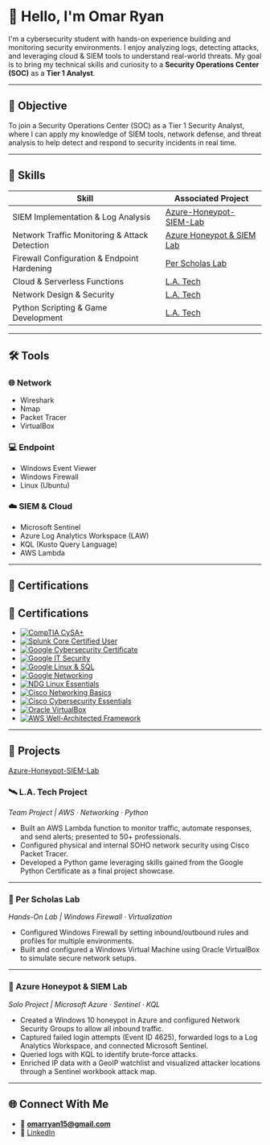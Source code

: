 # 👋 Hello, I'm Omar Ryan

I'm a cybersecurity student with hands-on experience building and monitoring security environments. I enjoy analyzing logs, detecting attacks, and leveraging cloud & SIEM tools to understand real-world threats. My goal is to bring my technical skills and curiosity to a **Security Operations Center (SOC)** as a **Tier 1 Analyst**.

---

## 🎯 Objective
To join a Security Operations Center (SOC) as a Tier 1 Security Analyst, where I can apply my knowledge of SIEM tools, network defense, and threat analysis to help detect and respond to security incidents in real time.

---

## 🧠 Skills

| Skill | Associated Project |
|-------|---------------------|
| SIEM Implementation & Log Analysis | <a href="https://github.com/ZOrroryan/Azure-Honeypot-SIEM-Lab">Azure-Honeypot-SIEM-Lab</a>|
| Network Traffic Monitoring & Attack Detection | [Azure Honeypot & SIEM Lab](#azure-honeypot--siem-lab) |
| Firewall Configuration & Endpoint Hardening | [Per Scholas Lab](#per-scholas-lab) |
| Cloud & Serverless Functions | [L.A. Tech](#la-tech-project) |
| Network Design & Security | [L.A. Tech](#la-tech-project) |
| Python Scripting & Game Development | [L.A. Tech](#la-tech-project) |

---

## 🛠️ Tools

### 🌐 Network
- Wireshark  
- Nmap  
- Packet Tracer  
- VirtualBox  

### 💻 Endpoint
- Windows Event Viewer  
- Windows Firewall  
- Linux (Ubuntu)  

### ☁️ SIEM & Cloud
- Microsoft Sentinel  
- Azure Log Analytics Workspace (LAW)  
- KQL (Kusto Query Language)  
- AWS Lambda  

---

## 📜 Certifications
## 📜 Certifications

- [![CompTIA CySA+](https://img.shields.io/badge/CompTIA-CySA%2B-red?style=for-the-badge&logo=comptia)](https://www.comptia.org/certifications/cybersecurity-analyst)
- [![Splunk Core Certified User](https://img.shields.io/badge/Splunk-Core%20Certified%20User-0A0A0A?style=for-the-badge&logo=splunk)](https://www.splunk.com/en_us/training.html)
- [![Google Cybersecurity Certificate](https://img.shields.io/badge/Google-Cybersecurity%20Certificate-4285F4?style=for-the-badge&logo=google)](https://grow.google/certificates/cybersecurity/)
- [![Google IT Security](https://img.shields.io/badge/Google-IT%20Security-4285F4?style=for-the-badge&logo=google)](#)
- [![Google Linux & SQL](https://img.shields.io/badge/Google-Linux%20%26%20SQL-4285F4?style=for-the-badge&logo=google)](https://coursera.org/verify/YWBBA7F46FG5)
- [![Google Networking](https://img.shields.io/badge/Google-Networking-4285F4?style=for-the-badge&logo=google)](#)
- [![NDG Linux Essentials](https://img.shields.io/badge/NDG-Linux%20Essentials-2E8B57?style=for-the-badge&logo=linux)](#)
- [![Cisco Networking Basics](https://img.shields.io/badge/Cisco-Networking%20Basics-1BA0D7?style=for-the-badge&logo=cisco)](#)
- [![Cisco Cybersecurity Essentials](https://img.shields.io/badge/Cisco-Cybersecurity%20Essentials-1BA0D7?style=for-the-badge&logo=cisco)](#)
- [![Oracle VirtualBox](https://img.shields.io/badge/Oracle-VirtualBox-orange?style=for-the-badge&logo=virtualbox)](#)
- [![AWS Well-Architected Framework](https://img.shields.io/badge/AWS-Well%20Architected%20Framework-FF9900?style=for-the-badge&logo=amazon-aws)](#)

---

## 🧪 Projects

<a href="https://github.com/ZOrroryan/Azure-Honeypot-SIEM-Lab">Azure-Honeypot-SIEM-Lab</a>

### 🛰️ L.A. Tech Project  
*Team Project | AWS · Networking · Python*  
- Built an AWS Lambda function to monitor traffic, automate responses, and send alerts; presented to 50+ professionals.  
- Configured physical and internal SOHO network security using Cisco Packet Tracer.  
- Developed a Python game leveraging skills gained from the Google Python Certificate as a final project showcase.

---

### 🧱 Per Scholas Lab  
*Hands-On Lab | Windows Firewall · Virtualization*  
- Configured Windows Firewall by setting inbound/outbound rules and profiles for multiple environments.  
- Built and configured a Windows Virtual Machine using Oracle VirtualBox to simulate secure network setups.

---

### 🧠 Azure Honeypot & SIEM Lab  
*Solo Project | Microsoft Azure · Sentinel · KQL*  
- Created a Windows 10 honeypot in Azure and configured Network Security Groups to allow all inbound traffic.  
- Captured failed login attempts (Event ID 4625), forwarded logs to a Log Analytics Workspace, and connected Microsoft Sentinel.  
- Queried logs with KQL to identify brute-force attacks.  
- Enriched IP data with a GeoIP watchlist and visualized attacker locations through a Sentinel workbook attack map.

---

## 🌐 Connect With Me
- 📧 **omarryan15@gmail.com**  
- 💼 [LinkedIn](https://www.linkedin.com/in/omar-ryan-64547a224/)
